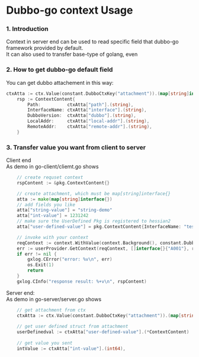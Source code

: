 # Dubbo-go context Usage 
### 1. Introduction

Context in server end can be used to read specific field that dubbo-go framework provided by default.\
It can also used to transfer base-type of golang, even 

### 2. How to get dubbo-go default field
You can get dubbo attachement in this way:
```go
ctxAtta := ctx.Value(constant.DubboCtxKey("attachment")).(map[string]interface{})
	rsp := ContextContent{
		Path:          ctxAtta["path"].(string),
		InterfaceName: ctxAtta["interface"].(string),
		DubboVersion:  ctxAtta["dubbo"].(string),
		LocalAddr:     ctxAtta["local-addr"].(string),
		RemoteAddr:    ctxAtta["remote-addr"].(string),
	}
```

### 3. Transfer value you want from client to server
Client end\
As demo in go-client/cliemt.go shows
```go
    // create requset context
    rspContent := &pkg.ContextContent{}

    // create attachment, which must be map[string]interface{}
	atta := make(map[string]interface{})
    // add fields you like
	atta["string-value"] = "string-demo"
	atta["int-value"] = 1231242
    // make sure the UserDefined Pkg is registered to hessian2
	atta["user-defined-value"] = pkg.ContextContent{InterfaceName: "test.interface.name"}

    // invoke with your context
	reqContext := context.WithValue(context.Background(), constant.DubboCtxKey("attachment"), atta)
	err := userProvider.GetContext(reqContext, []interface{}{"A001"}, rspContent)
	if err != nil {
		gxlog.CError("error: %v\n", err)
		os.Exit(1)
		return
	}
	gxlog.CInfo("response result: %+v\n", rspContent)
```
Server end:\
As demo in go-server/server.go shows
```go
    // get attachment from ctx
    ctxAtta := ctx.Value(constant.DubboCtxKey("attachment")).(map[string]interface{})
    
    // get user defined struct from attachment
	userDefinedval := ctxAtta["user-defined-value"].(*ContextContent)
    
    // get value you sent
	intValue := ctxAtta["int-value"].(int64),
```